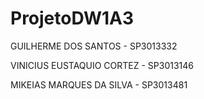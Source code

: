 # ProjetoDW1A3


GUILHERME DOS SANTOS - SP3013332


VINICIUS EUSTAQUIO CORTEZ - SP3013146



MIKEIAS MARQUES DA SILVA - SP3013481
